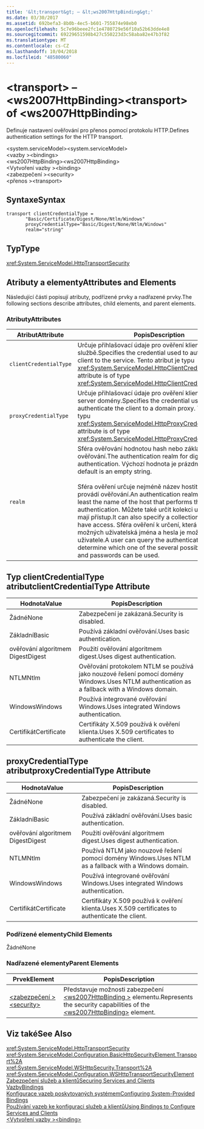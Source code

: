 ```yaml
---
title: '&lt;transport&gt; – &lt;ws2007HttpBinding&gt;'
ms.date: 03/30/2017
ms.assetid: 692befa3-8b0b-4ec5-b601-755874e98eb0
ms.openlocfilehash: 5c7e96beee2fc1e4780729e56f10a52b63dde4e8
ms.sourcegitcommit: 69229651598b427c550223d3c58aba82e47b3f82
ms.translationtype: MT
ms.contentlocale: cs-CZ
ms.lasthandoff: 10/04/2018
ms.locfileid: "48580060"
---
```

# <a name="lttransportgt-of-ltws2007httpbindinggt"></a><span data-ttu-id="8acc9-102">&lt;transport&gt; – &lt;ws2007HttpBinding&gt;</span><span class="sxs-lookup"><span data-stu-id="8acc9-102">&lt;transport&gt; of &lt;ws2007HttpBinding&gt;</span></span>
<span data-ttu-id="8acc9-103">Definuje nastavení ověřování pro přenos pomocí protokolu HTTP.</span><span class="sxs-lookup"><span data-stu-id="8acc9-103">Defines authentication settings for the HTTP transport.</span></span>  
  
 <span data-ttu-id="8acc9-104">\<system.serviceModel></span><span class="sxs-lookup"><span data-stu-id="8acc9-104">\<system.serviceModel></span></span>  
<span data-ttu-id="8acc9-105">\<vazby ></span><span class="sxs-lookup"><span data-stu-id="8acc9-105">\<bindings></span></span>  
<span data-ttu-id="8acc9-106">\<ws2007HttpBinding></span><span class="sxs-lookup"><span data-stu-id="8acc9-106">\<ws2007HttpBinding></span></span>  
<span data-ttu-id="8acc9-107">\<Vytvoření vazby ></span><span class="sxs-lookup"><span data-stu-id="8acc9-107">\<binding></span></span>  
<span data-ttu-id="8acc9-108">\<zabezpečení ></span><span class="sxs-lookup"><span data-stu-id="8acc9-108">\<security></span></span>  
<span data-ttu-id="8acc9-109">\<přenos ></span><span class="sxs-lookup"><span data-stu-id="8acc9-109">\<transport></span></span>  
  
## <a name="syntax"></a><span data-ttu-id="8acc9-110">Syntaxe</span><span class="sxs-lookup"><span data-stu-id="8acc9-110">Syntax</span></span>  
  
```  
transport clientCredentialType =   
       "Basic/Certificate/Digest/None/Ntlm/Windows"  
       proxyCredentialType="Basic/Digest/None/Ntlm/Windows"  
       realm="string"   
```  
  
## <a name="type"></a><span data-ttu-id="8acc9-111">Typ</span><span class="sxs-lookup"><span data-stu-id="8acc9-111">Type</span></span>  
 <xref:System.ServiceModel.HttpTransportSecurity>  
  
## <a name="attributes-and-elements"></a><span data-ttu-id="8acc9-112">Atributy a elementy</span><span class="sxs-lookup"><span data-stu-id="8acc9-112">Attributes and Elements</span></span>  
 <span data-ttu-id="8acc9-113">Následující části popisují atributy, podřízené prvky a nadřazené prvky.</span><span class="sxs-lookup"><span data-stu-id="8acc9-113">The following sections describe attributes, child elements, and parent elements.</span></span>  
  
### <a name="attributes"></a><span data-ttu-id="8acc9-114">Atributy</span><span class="sxs-lookup"><span data-stu-id="8acc9-114">Attributes</span></span>  
  
|<span data-ttu-id="8acc9-115">Atribut</span><span class="sxs-lookup"><span data-stu-id="8acc9-115">Attribute</span></span>|<span data-ttu-id="8acc9-116">Popis</span><span class="sxs-lookup"><span data-stu-id="8acc9-116">Description</span></span>|  
|---------------|-----------------|  
|`clientCredentialType`|<span data-ttu-id="8acc9-117">Určuje přihlašovací údaje pro ověření klienta ke službě.</span><span class="sxs-lookup"><span data-stu-id="8acc9-117">Specifies the credential used to authenticate the client to the service.</span></span> <span data-ttu-id="8acc9-118">Tento atribut je typu <xref:System.ServiceModel.HttpClientCredentialType>.</span><span class="sxs-lookup"><span data-stu-id="8acc9-118">This attribute is of type <xref:System.ServiceModel.HttpClientCredentialType>.</span></span>|  
|`proxyCredentialType`|<span data-ttu-id="8acc9-119">Určuje přihlašovací údaje pro ověření klienta pro proxy server domény.</span><span class="sxs-lookup"><span data-stu-id="8acc9-119">Specifies the credential used to authenticate the client to a domain proxy.</span></span> <span data-ttu-id="8acc9-120">Tento atribut je typu <xref:System.ServiceModel.HttpProxyCredentialType>.</span><span class="sxs-lookup"><span data-stu-id="8acc9-120">This attribute is of type <xref:System.ServiceModel.HttpProxyCredentialType>.</span></span>|  
|`realm`|<span data-ttu-id="8acc9-121">Sféra ověřování hodnotou hash nebo základní ověřování.</span><span class="sxs-lookup"><span data-stu-id="8acc9-121">The authentication realm for digest or basic authentication.</span></span> <span data-ttu-id="8acc9-122">Výchozí hodnota je prázdný řetězec.</span><span class="sxs-lookup"><span data-stu-id="8acc9-122">The default is an empty string.</span></span><br /><br /> <span data-ttu-id="8acc9-123">Sféra ověření určuje nejméně název hostitele, který provádí ověřování.</span><span class="sxs-lookup"><span data-stu-id="8acc9-123">An authentication realm specifies at least the name of the host that performs the authentication.</span></span> <span data-ttu-id="8acc9-124">Můžete také určit kolekci uživatelů, kteří mají přístup.</span><span class="sxs-lookup"><span data-stu-id="8acc9-124">It can also specify a collection of users who have access.</span></span> <span data-ttu-id="8acc9-125">Sféra ověření k určení, která z nich několik možných uživatelská jména a hesla je možné dotazovat uživatele.</span><span class="sxs-lookup"><span data-stu-id="8acc9-125">A user can query the authentication realm to determine which one of the several possible usernames and passwords can be used.</span></span>|  
  
## <a name="clientcredentialtype-attribute"></a><span data-ttu-id="8acc9-126">Typ clientCredentialType atribut</span><span class="sxs-lookup"><span data-stu-id="8acc9-126">clientCredentialType Attribute</span></span>  
  
|<span data-ttu-id="8acc9-127">Hodnota</span><span class="sxs-lookup"><span data-stu-id="8acc9-127">Value</span></span>|<span data-ttu-id="8acc9-128">Popis</span><span class="sxs-lookup"><span data-stu-id="8acc9-128">Description</span></span>|  
|-----------|-----------------|  
|<span data-ttu-id="8acc9-129">Žádné</span><span class="sxs-lookup"><span data-stu-id="8acc9-129">None</span></span>|<span data-ttu-id="8acc9-130">Zabezpečení je zakázaná.</span><span class="sxs-lookup"><span data-stu-id="8acc9-130">Security is disabled.</span></span>|  
|<span data-ttu-id="8acc9-131">Základní</span><span class="sxs-lookup"><span data-stu-id="8acc9-131">Basic</span></span>|<span data-ttu-id="8acc9-132">Používá základní ověřování.</span><span class="sxs-lookup"><span data-stu-id="8acc9-132">Uses basic authentication.</span></span>|  
|<span data-ttu-id="8acc9-133">ověřování algoritmem Digest</span><span class="sxs-lookup"><span data-stu-id="8acc9-133">Digest</span></span>|<span data-ttu-id="8acc9-134">Použití ověřování algoritmem digest.</span><span class="sxs-lookup"><span data-stu-id="8acc9-134">Uses digest authentication.</span></span>|  
|<span data-ttu-id="8acc9-135">NTLM</span><span class="sxs-lookup"><span data-stu-id="8acc9-135">Ntlm</span></span>|<span data-ttu-id="8acc9-136">Ověřování protokolem NTLM se používá jako nouzové řešení pomocí domény Windows.</span><span class="sxs-lookup"><span data-stu-id="8acc9-136">Uses NTLM authentication as a fallback with a Windows domain.</span></span>|  
|<span data-ttu-id="8acc9-137">Windows</span><span class="sxs-lookup"><span data-stu-id="8acc9-137">Windows</span></span>|<span data-ttu-id="8acc9-138">Používá integrované ověřování Windows.</span><span class="sxs-lookup"><span data-stu-id="8acc9-138">Uses integrated Windows authentication.</span></span>|  
|<span data-ttu-id="8acc9-139">Certifikát</span><span class="sxs-lookup"><span data-stu-id="8acc9-139">Certificate</span></span>|<span data-ttu-id="8acc9-140">Certifikáty X.509 používá k ověření klienta.</span><span class="sxs-lookup"><span data-stu-id="8acc9-140">Uses X.509 certificates to authenticate the client.</span></span>|  
  
## <a name="proxycredentialtype-attribute"></a><span data-ttu-id="8acc9-141">proxyCredentialType atribut</span><span class="sxs-lookup"><span data-stu-id="8acc9-141">proxyCredentialType Attribute</span></span>  
  
|<span data-ttu-id="8acc9-142">Hodnota</span><span class="sxs-lookup"><span data-stu-id="8acc9-142">Value</span></span>|<span data-ttu-id="8acc9-143">Popis</span><span class="sxs-lookup"><span data-stu-id="8acc9-143">Description</span></span>|  
|-----------|-----------------|  
|<span data-ttu-id="8acc9-144">Žádné</span><span class="sxs-lookup"><span data-stu-id="8acc9-144">None</span></span>|<span data-ttu-id="8acc9-145">Zabezpečení je zakázaná.</span><span class="sxs-lookup"><span data-stu-id="8acc9-145">Security is disabled.</span></span>|  
|<span data-ttu-id="8acc9-146">Základní</span><span class="sxs-lookup"><span data-stu-id="8acc9-146">Basic</span></span>|<span data-ttu-id="8acc9-147">Používá základní ověřování.</span><span class="sxs-lookup"><span data-stu-id="8acc9-147">Uses basic authentication.</span></span>|  
|<span data-ttu-id="8acc9-148">ověřování algoritmem Digest</span><span class="sxs-lookup"><span data-stu-id="8acc9-148">Digest</span></span>|<span data-ttu-id="8acc9-149">Použití ověřování algoritmem digest.</span><span class="sxs-lookup"><span data-stu-id="8acc9-149">Uses digest authentication.</span></span>|  
|<span data-ttu-id="8acc9-150">NTLM</span><span class="sxs-lookup"><span data-stu-id="8acc9-150">Ntlm</span></span>|<span data-ttu-id="8acc9-151">Používá NTLM jako nouzové řešení pomocí domény Windows.</span><span class="sxs-lookup"><span data-stu-id="8acc9-151">Uses NTLM as a fallback with a Windows domain.</span></span>|  
|<span data-ttu-id="8acc9-152">Windows</span><span class="sxs-lookup"><span data-stu-id="8acc9-152">Windows</span></span>|<span data-ttu-id="8acc9-153">Používá integrované ověřování Windows.</span><span class="sxs-lookup"><span data-stu-id="8acc9-153">Uses integrated Windows authentication.</span></span>|  
|<span data-ttu-id="8acc9-154">Certifikát</span><span class="sxs-lookup"><span data-stu-id="8acc9-154">Certificate</span></span>|<span data-ttu-id="8acc9-155">Certifikáty X.509 používá k ověření klienta.</span><span class="sxs-lookup"><span data-stu-id="8acc9-155">Uses X.509 certificates to authenticate the client.</span></span>|  
  
### <a name="child-elements"></a><span data-ttu-id="8acc9-156">Podřízené elementy</span><span class="sxs-lookup"><span data-stu-id="8acc9-156">Child Elements</span></span>  
 <span data-ttu-id="8acc9-157">Žádné</span><span class="sxs-lookup"><span data-stu-id="8acc9-157">None</span></span>  
  
### <a name="parent-elements"></a><span data-ttu-id="8acc9-158">Nadřazené elementy</span><span class="sxs-lookup"><span data-stu-id="8acc9-158">Parent Elements</span></span>  
  
|<span data-ttu-id="8acc9-159">Prvek</span><span class="sxs-lookup"><span data-stu-id="8acc9-159">Element</span></span>|<span data-ttu-id="8acc9-160">Popis</span><span class="sxs-lookup"><span data-stu-id="8acc9-160">Description</span></span>|  
|-------------|-----------------|  
|[<span data-ttu-id="8acc9-161">\<zabezpečení ></span><span class="sxs-lookup"><span data-stu-id="8acc9-161">\<security></span></span>](../../../../../docs/framework/configure-apps/file-schema/wcf/security-of-ws2007httpbinding.md)|<span data-ttu-id="8acc9-162">Představuje možnosti zabezpečení [ \<ws2007HttpBinding >](../../../../../docs/framework/configure-apps/file-schema/wcf/ws2007httpbinding.md) elementu.</span><span class="sxs-lookup"><span data-stu-id="8acc9-162">Represents the security capabilities of the [\<ws2007HttpBinding>](../../../../../docs/framework/configure-apps/file-schema/wcf/ws2007httpbinding.md) element.</span></span>|  
  
## <a name="see-also"></a><span data-ttu-id="8acc9-163">Viz také</span><span class="sxs-lookup"><span data-stu-id="8acc9-163">See Also</span></span>  
 <xref:System.ServiceModel.HttpTransportSecurity>  
 <xref:System.ServiceModel.Configuration.BasicHttpSecurityElement.Transport%2A>  
 <xref:System.ServiceModel.WSHttpSecurity.Transport%2A>  
 <xref:System.ServiceModel.Configuration.WSHttpTransportSecurityElement>  
 [<span data-ttu-id="8acc9-164">Zabezpečení služeb a klientů</span><span class="sxs-lookup"><span data-stu-id="8acc9-164">Securing Services and Clients</span></span>](../../../../../docs/framework/wcf/feature-details/securing-services-and-clients.md)  
 [<span data-ttu-id="8acc9-165">Vazby</span><span class="sxs-lookup"><span data-stu-id="8acc9-165">Bindings</span></span>](../../../../../docs/framework/wcf/bindings.md)  
 [<span data-ttu-id="8acc9-166">Konfigurace vazeb poskytovaných systémem</span><span class="sxs-lookup"><span data-stu-id="8acc9-166">Configuring System-Provided Bindings</span></span>](../../../../../docs/framework/wcf/feature-details/configuring-system-provided-bindings.md)  
 [<span data-ttu-id="8acc9-167">Používání vazeb ke konfiguraci služeb a klientů</span><span class="sxs-lookup"><span data-stu-id="8acc9-167">Using Bindings to Configure Services and Clients</span></span>](../../../../../docs/framework/wcf/using-bindings-to-configure-services-and-clients.md)  
 [<span data-ttu-id="8acc9-168">\<Vytvoření vazby ></span><span class="sxs-lookup"><span data-stu-id="8acc9-168">\<binding></span></span>](../../../../../docs/framework/misc/binding.md)
